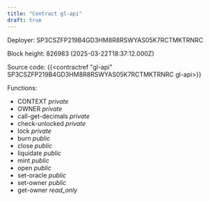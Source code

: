 ```yaml
---
title: "Contract gl-api"
draft: true
---
```

Deployer: SP3CSZFP219B4GD3HM8R8RSWYAS05K7RCTMKTRNRC


 



Block height: 826983 (2025-03-22T18:37:12.000Z)

Source code: {{<contractref "gl-api" SP3CSZFP219B4GD3HM8R8RSWYAS05K7RCTMKTRNRC gl-api>}}

Functions:

* CONTEXT _private_
* OWNER _private_
* call-get-decimals _private_
* check-unlocked _private_
* lock _private_
* burn _public_
* close _public_
* liquidate _public_
* mint _public_
* open _public_
* set-oracle _public_
* set-owner _public_
* get-owner _read_only_
